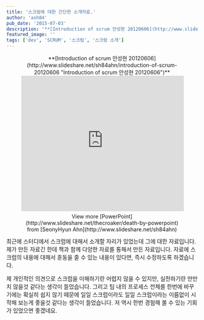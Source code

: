```yaml
---
title: '스크럼에 대한 간단한 소개자료.'
author: 'ash84'
pub_date: '2015-07-03'
description: '**[Introduction of scrum 안성현 20120606](http://www.slideshare.net/sh84ahn/introduction-of-scrum-20120606 "Introduction of scrum 안성현 20120606")**'
featured_image: ''
tags: ['dev', 'SCRUM', '스크럼', '스크럼 소개']
---
```



<center><div id="__ss_13348642" style="width:425px">**[Introduction of scrum 안성현 20120606](http://www.slideshare.net/sh84ahn/introduction-of-scrum-20120606 "Introduction of scrum 안성현 20120606")**<iframe allowfullscreen="" frameborder="0" height="355" marginheight="0" marginwidth="0" scrolling="no" src="http://www.slideshare.net/slideshow/embed_code/13348642" style="border:1px solid #CCC;border-width:1px 1px 0" width="425"></iframe><div style="padding:5px 0 12px"> View more [PowerPoint](http://www.slideshare.net/thecroaker/death-by-powerpoint) from [SeonyHyun Ahn](http://www.slideshare.net/sh84ahn)</div></div></center><span style="font-size: 11pt; ">최근에 스터디에서 스크럼에 대해서 소개할 자리가 있었는데 그에 대한 자료입니다. 제가 만든 자료긴 한데 책과 함께 다양한 자료를 통해서 만든 자료입니다. 자료에 스크럼의 내용에 대해서 혼동을 줄 수 있는 내용이 있다면, 즉시 수정하도록 하겠습니다. </span>

<span style="font-size: 11pt; ">제 개인적인 의견으로 스크럼을 이해하기란 어렵지 않을 수 있지만, 실천하기란 만만치 않을것 같다는 생각이 들었습니다. 그리고 팀 내의 프로세스 전체를 한번에 바꾸기에는 확실히 쉽지 않기 때문에 일일 스크럼이라도 일일 스크럼이라는 이름없이 시작해 보는게 좋을것 같다는 생각이 들었습니다. 저 역시 한번 경험해 볼 수 있는 기회가 있었으면 좋겠네요. </span>



